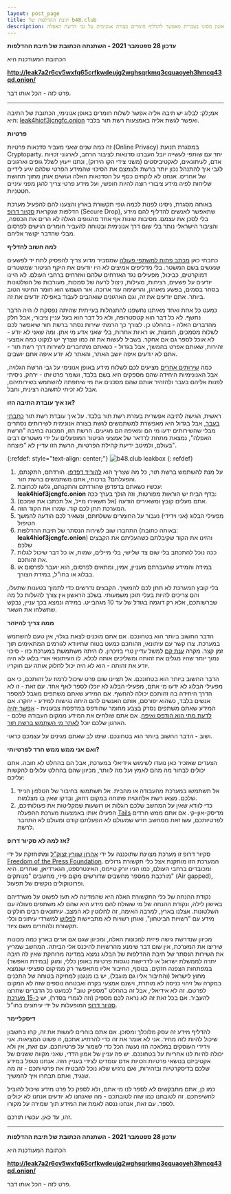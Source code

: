 ```yaml
---
layout: post_page
title: תיבת ההדלפות של b48.club
description: שירות ראשון מסוגו בעברית מאפשר להדליף חומרים בצורה אנונימית על גבי הרשת האפלה
---
```


**עדכון 28 ספטמבר 2021 - השתנתה הכתובת של תיבת ההדלפות**

הכתובת המעודכנת היא

**http://leak7a2r6cv5wxfq65crfkwdeujg2wghsqrkmq3cquaoyeh3hmcq43qd.onion/**

פרט לזה - הכל אותו דבר.

------

אמ;לק: לבלוג יש תיבה אליה אפשר לשלוח חומרים באופן אנונימי, הכתובת של התיבה היא: [leak4hiof3jcngfc.onion](http://leak4hiof3jcngfc.onion) ואפשר לגשת אליה באמצעות רשת תור בלבד.

**פרטיות**

זה כמה שנים שאני מעביר סדנאות פרטיות (Online Privacy) במסגרת תנועת Cryptoparty. יחד עם שותפי לעשייה יובל העברנו סדנאות לציבור הרחב, לארגוני זכויות אדם, לעיתונאים, לאקטיביסטים (משני צידי הקו הירוק), ונתנו ייעוץ לשלל גופים וארגונים לגבי איך להתנהל נכון יותר ברשת ולצמצם את הסיכוי שהמידע הפרטי שלהם יגיע לידיים של אחרים. אנחנו לא לוקחים כסף על הסדנאות האלה ועושים אותן מתוך תחושת שליחות לפיה מידע ציבורי רוצה להיות חופשי, ועל מידע פרטי צריך להגן מפני עיניים חטטניות.

באותה מסגרת, ניסינו לפנות לכמה גופי תקשורת בארץ והצענו להם להפעיל מערכת הדלפות שנקראת [סקיור דרופ](https://securedrop.org) (Secure Drop), שתאפשר לאנשים להדליף להם מידע בלי לסכן את עצמם. מסיבות שונות אף אחד מהגופים האלה לא הרים את הכפפה, והציבור הישראלי נותר בלי שום דרך אנונימית ובטוחה להעביר חומרים רגישים לפרסום מבלי שהדבר יקושר אליהם. 

**למה חשוב להדליף**

כתבתי כאן [מכתב פתוח למשתפי פעולה](https://www.b48.club/2017/07/04/open-letter-to-collaborators.html) שמסביר מדוע צריך להפסיק לתת יד לפשעים שנעשים בשם המשטר. בלי מדליפים אמיצים לא היו יודעים את היקף הניטור שמשטרים דמוקרטים, כביכול, מפעילים נגד האזרחים שלהם ואזרחים ברחבי העולם. לא היינו יודעים על פשעים, רציחות, מעילות, ניצול לרעה של סמכות, מעורבות של השלטונות בסחר בסמים, בפשע מאורגן, והרשימה עוד ארוכה. אור השמש הוא חומר החיטוי הטוב ביותר. אתם יודעים את זה, וגם הארגונים שואהבים לעבוד באפילה יודעים את זה.

כמעט כל אחת ואחד מאיתנו נחשפנו להתנהלות בעייתית שהיתה נפסקת לו היה הדבר נחשף. לא כל דבר הוא קטסטרופה, ולא כל דבר הוא בעל עניין ציבורי, אבל חלק מהדברים האלה - בהחלט כן. לצורך כך הרמתי שירות נסתר ברשת תור שיאפשר לכם לשלוח מסמכים, תמונות, או ראיות אחרות, בלי שאני אדע מי אתן. ומה שאני לא יודע - לא אוכל לספר גם אם אחקר. בשביל לעשות את זה כמו שצריך יש לנקוט כמה אמצעי זהירות, שאותם אפרט בהמשך, אבל בגדול - כשאתם מתחברים לשירות דרך רשת תור - אתם לא יודעים איפה יושב האתר, והאתר לא יודע איפה אתם יושבים.

כמה [שירותים אחרים](https://keren.press/leaks/) מציעים לכם לשלוח מידע באופן אנונימי על גבי הרשת הגלויה, אבל האנונימיות היחידה שהם מספקים היא בשם בלבד, ושומר פרטיותו - ירחק. ניסיתי לפנות אליהם בעבר ולהזהיר אותם שהם מסכנים את מי שיתפתה להשתמש בשירותיהם, אבל לא זכיתי לתשובה רצינית, וחבל.

**אז איך עובדת התיבה הזו?**

ראשית, הגישה לתיבה אפשרית בעזרת רשת תור בלבד. על איך עובדת רשת תור [כתבתי בעבר](https://mekomit.co.il/%D7%94%D7%AA%D7%92%D7%95%D7%A0%D7%A0%D7%95%D7%AA-%D7%9E%D7%A4%D7%A0%D7%99-%D7%9E%D7%A2%D7%A7%D7%91-%D7%A8%D7%A9%D7%AA%D7%95%D7%AA-%D7%97%D7%91%D7%A8%D7%AA%D7%99%D7%95%D7%AA/), אבל בגדול היא מאפשרת למשתמשים לגשת בצורה אנונימית לשירותים נסתרים מבלי שהשירותים ידעו מי הם ומאיפה הם מגיעים. הרשת הזו, המכונה בחיבה "הרשת האפלה", נמצאת מתחת לרדאר של אמצעי הניטור המופעלים על ידי משטרים רבים בעולם, ולמיטב ידיעת קהילת הפרטיות, הרשת הזו עדיין לא "פוצחה".

{:refdef: style="text-align: center;"}
![b48.club leakbox](/img/2017-12-02-01.png)
{: refdef}


1. על מנת להשתמש ברשת תור, כל מה שצריך הוא [להוריד דפדפן](https://www.torproject.org/projects/torbrowser.html.en). הורדתם, התקנתם, והפעלתם? ברכותי, אתם משתמשים ברשת תור.
2. עכשיו כשאתם בדפדפן שהורדתם והתקנתם, גלשו לכתובת: **leak4hiof3jcngfc.onion** בדף הבית יש הוראות מפורטות, וזה הולך בערך ככה:
3. אתם מעלים קובץ ומשאירים הודעה (אל תשאירו מייל, אל תכתבו את שמכם). 
4. המערכת תתן לכם קוד. שמרו את הקוד הזה.
5. מפעילי הבלוג (אני וידידי) נעבור על החומרים ששלחתם, ונשאיר לכם הודעה להמשך הטיפול
6. התחברו שוב לשירות הנסתר של תיבת ההדלפות (באותה כתובת: **leak4hiof3jcngfc.onion**) והזינו את הקוד שקיבלתם כשהעליתם את הקבצים שלכם
7. ככה נוכל להתכתב בלי שום צד שלישי, בלי מיילים, שמות, או כל דבר שיכול לגלות את זהותכם.
8. במידה והמידע שהעברתם מעניין, אמין, ומתאים לפרסום, הוא יועבר לפרסום או בבלוג או בחו"ל, במידת הצורך.

בלי קובץ המערכת לא תתן לכם להמשיך. הקבצים נדרשים כדי לתמוך בטענות שתעלו, והם צריכים להיות בעלי תוכן משמעותי. בשלב הראשון אין צורך להעלות כל מה שברשותכם, אלא רק דוגמה בגודל של עד 10 מגהבייט. במידה ונמצא בכך עניין, נבקש שתשלחו את השאר.

**ממה צריך להיזהר**

הדבר החשוב ביותר הוא בטחונכם. אם אתם מוכנים לצאת בגלוי, אין טעם להשתמש במערכת. צרו קשר עם עיתונאי, וזהותכם כמעט בטוח שתיוודא לגורמים המתאימים תוך זמן קצר. מקרה [ענת קם](https://www.the7eye.org.il/topic/%D7%A2%D7%A0%D7%AA-%D7%A7%D7%9D/) למשל עדיין טרי בזיכרון. לו היתה משתמשת במערכת כזו - סיכוי נמוך יותר שהיו מגלים את זהותה ומשליכים אותה לכלא. לו העיתונאי אורי בלאו לא היה יודע את זהותה - הוא לא היה יכול לחלוק אותה עם חוקריו.

הדבר החשוב ביותר הוא בטחונכם. אל תציינו שום פרט שיכול לרמוז על זהותכם, כי אם מפעילי הבלוג לא ידעו מי אתם, מפעילי הבלוג לא יוכלו לספר לאף אחד. עם זאת - זו לא הדרך היחידה בה זהותכם יכולה להחשף. אם המידע שאתם משתפים מוגבל למספר אנשים בלבד, כשהוא יפורסם, אותם האנשים להם היתה נגישות למידע - יחקרו. אם המידע שאתם משתפים נסרק בצבע מחומר שהודפס במדפסת צבעונית - [אפשר יהיה לדעת מתי הוא הודפס ואיפה](https://arstechnica.com/information-technology/2017/06/how-a-few-yellow-dots-burned-the-intercepts-nsa-leaker/). אם אתם שולחים את המידע ממקום העבודה שלכם - הארגון שלכם יוכל [לאתר מי השתמש ברשת תור](https://www.theverge.com/2013/12/18/5224130/fbi-agents-tracked-harvard-bomb-threats-across-tor).

ושוב - הדבר החשוב ביותר הוא בטחונכם. שימו לב שאתם מגינים על עצמכם כראוי.

**ואם אני ממש ממש חרד לפרטיותי?**

הצעדים שאזכיר כאן נועדו לשימוש אידיאלי במערכת, אבל הם בהחלט לא חובה. אתם יכולים לבחור מה מהם לאמץ ועל מה לוותר, מכיוון שהם בהחלט עלולים להקשות עליכם:

1. אל תשתמשו במערכת מהעבודה או מהבית. אל תשתמשו בחיבור של הטלפון הנייד שלכם. מצאו רשת אלחוטית פתוחה במקום רחוק, ובדקו שאין בו מצלמות.
2. כדי לוודא שאין על המחשב שלכם רוגלות או רושעות שמקליטות את פעולותיכם, הפעילו אותו באמצעות מערכת ההפעלה [Tails](https://tails.boum.org/) מדיסק-און-קי. אם אתם ממש חרדים לפרטיותכם, עשו זאת ממחשב חדש שמעולם לא הפעלתם קודם ומעולם לא התחבר לרשת.

**אז למה לא סקיור דרופ?**

סקיור דרופ זו מערכת מצוינת שתוכננה על ידי [אהרון שוורץ זצוק"ל](https://www.theguardian.com/commentisfree/2015/feb/07/aaron-swartz-suicide-internets-own-boy) ומתוחזקת על ידי [Freedom of the Press Foundation](https://freedom.press/). המערכת הזו מותקנת אצל כלי תקשורת גדולים ומכובדים ברחבי העולם, כמו הניו יורק טיימס, האינטרספט, הגארדיאן, ואחרים. היא מורכבת ממספר מחשבים שדורשים מקום פיזי, מחשבים "מנותקים" (Air gapped), ופרוטוקולים נוקשים של תפעול.

נקודת ההנחה של כלי התקשורת האלה היא שהמדינה לא תעז לפשוט על משרדיהם באישון לילה, ונקודת ההנחה של מי ששולח להם מידע היא שהם לא משתפים פעולה עם השלטונות. אצלנו בארץ, למרבה האימה, זה לחלוטין לא המצב. עיתונאים רבים חולקים מידע עם "רשויות הביטחון", ואותן רשויות לא מתביישות [לפלוש](https://www.haaretz.com/israel-news/1.817842) למשרדי עיתונים וכלי תקשורת ולהחרים משם ציוד.

מכיוון שנדרשת גישה פיזית למכונות האלה, ומכיוון שגם אם ארים בארץ כמה מכונות שיריצו את המערכת, אין שום דבר שימנע מהרשויות להיכנס אלי הביתה. המחשב שמריץ את השירות הנסתר של תיבת ההדלפות של הבלוג נמצא במדינה מרוחקת שאין לה חיבה יתרה לממשלת ישראל או לדרישות נוגסות פרטיות באופן כללי, ומוגן (במידת האפשר) במפתחות הצפנה חזקים. בנוסף, החיבור אליו מתאפשר רק ממיקום ספציפי שנמצא מחוץ לישראל (והחיבור אליו גם מוגבל), יש בו מנגנון למחיקה בטוחה של התכנים במקרה של זיהוי כניסה לא מותרת, וישנם אמצעי בקרה ואבטחה נוספים שזה לא המקום לפרטם. זה לא אידיאלי, אבל זה בהחלט "מספיק טוב" לכמעט כל הדברים שתרצו להעביר. אם בכל זאת זה לא נראה לכם מספיק (וזה לגמרי בסדר), יש [כ-15 מערכת סקיור דרופ](https://en.wikipedia.org/wiki/SecureDrop) המופעלות על ידי עיתונים בחו"ל.

**דיסקליימר**

להדליף מידע זה עסק מלוכלך ומסוכן. אם אתם בוחרים לעשות את זה, קחו בחשבון שיכול להיות לזה מחיר. אני לא אומר את זה כדי להרתיע אתכם, זו פשוט המציאות. אני וידידי העוסקים במלאכה הזו נעשה הכל כדי לשמור על פרטיותכם. עם זאת, אין ולא יכולה להיות לנו אחריות על בטחונכם. יש פה עניין של אמון הדדי, שאני מקווה ששנים של אקטיביזם בנושאי פרטיות וזכויות אדם עומדים לצידי בעניין הזה. אנחנו נטפל במידע שלכם בדיסקרטיות ובזהירות, ואם נרגיש שלא נוכל להבטיח את פרטיותכם - זה מה שנגיד, ואתם תבחרו איך להמשיך.

כמו כן, אתם מתבקשים *לא* לספר לנו מי אתם, ולא לספק כל פרט מידע שיכול להוביל לחשיפתכם. זה לטובתנו כמו שזה לטובתכם - מה שאנחנו לא יודעים אנחנו לא יכולים לספר. עם זאת, אנחנו ננסה לאמת את המידע תוך שמירה על מקורו. 

זהו, עד כאן. עכשיו תורכם.

------

**עדכון 28 ספטמבר 2021 - השתנתה הכתובת של תיבת ההדלפות**

הכתובת המעודכנת היא 

**http://leak7a2r6cv5wxfq65crfkwdeujg2wghsqrkmq3cquaoyeh3hmcq43qd.onion/**

פרט לזה - הכל אותו דבר.
